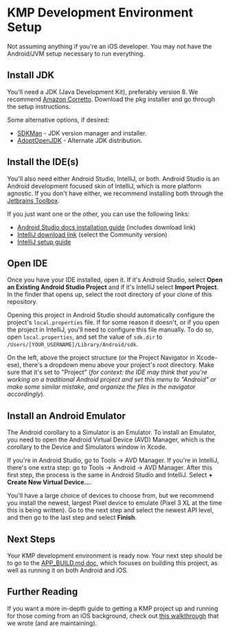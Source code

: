 # KMP Development Environment Setup

Not assuming anything if you're an iOS developer. You may not have the Android/JVM setup necessary to run everything. 



## Install JDK

You'll need a JDK (Java Development Kit), preferably version 8. We recommend 
[Amazon Corretto](https://docs.aws.amazon.com/corretto/latest/corretto-8-ug/macos-install.html). Download the pkg 
installer and go through the setup instructions.

Some alternative options, if desired:

- [SDKMan](https://sdkman.io/) - JDK version manager and installer.
- [AdoptOpenJDK](https://adoptopenjdk.net/) - Alternate JDK distribution.



## Install the IDE(s)

You'll also need either Android Studio, IntelliJ, or both. Android Studio is an Android development focused skin of IntelliJ, which is more platform agnostic. If you don't have either, we recommend installing both through the [Jetbrains Toolbox](https://www.jetbrains.com/toolbox-app/download/download-thanks.html).

If you just want one or the other, you can use the following links:

- [Android Studio docs installation guide](https://developer.android.com/studio/install) (includes download link)
- [IntelliJ download link](https://www.jetbrains.com/idea/download/#section=mac) (select the Community version)
- [IntelliJ setup guide](https://www.jetbrains.com/help/idea/run-for-the-first-time.html)



## Open IDE

Once you have your IDE installed, open it. If it's Android Studio, select **Open an Existing Android Studio Project** and if it's IntelliJ select **Import Project**. In the finder that opens up, select the root directory of your clone of this repository.

Opening this project in Android Studio should automatically configure the project's `local.properties` file. If for some reason it doesn't, or if you open the project in IntelliJ, you'll need to configure this file manually. To do so, open `local.properties`, and set the value of `sdk.dir` to `/Users/[YOUR_USERNAME]/Library/Android/sdk`.

On the left, above the project structure (or the Project Navigator in Xcode-ese), there's a dropdown menu above your project's root directory. Make sure that it's set to "Project" (_for context: the IDE may think that you're working on a traditional Android project and set this menu to "Android" or make some similar mistake, and organize the files in the navigator accordingly_).



## Install an Android Emulator

The Android corollary to a Simulator is an Emulator. To install an Emulator, you need to open the Android Virtual Device (AVD) Manager, which is the corollary to the Device and Simulators window in Xcode. 

If you're in Android Studio, go to Tools -> AVD Manager. If you're in IntelliJ, there's one extra step: go to Tools -> Android -> AVD Manager. After this first step, the process is the same in Android Studio and IntelliJ. Select **+ Create New Virtual Device...**. 

You'll have a large choice of devices to choose from, but we recommend you install the newest, largest Pixel device to emulate (Pixel 3 XL at the time this is being written). Go to the next step and select the newest API level, and then go to the last step and select **Finish**.



## Next Steps

Your KMP development environment is ready now. Your next step should be to go to the [APP_BUILD.md doc](APP_BUILD.md), which focuses on building this project, as well as running it on both Android and iOS.



## Further Reading

If you want a more in-depth guide to getting a KMP project up and running for those coming from an iOS background, check out [this walkthrough](https://www.infoq.com/articles/kotlin-multiplatform-ios-developers/) that we wrote (and are maintaining).


